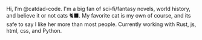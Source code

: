 Hi, I’m @catdad-code. 
I'm a big fan of sci-fi/fantasy novels, world history, and believe it or not cats 🐈‍⬛.
My favorite cat is my own of course, and its safe to say I like her more than most people.
Currently working with Rust, js, html, css, and Python.


<!---
catdad-code/catdad-code is a ✨ special ✨ repository because its `README.md` (this file) appears on your GitHub profile.
You can click the Preview link to take a look at your changes.
--->
